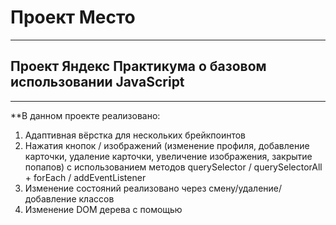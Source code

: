 # Проект Место

---

## Проект Яндекс Практикума о базовом использовании JavaScript

---

**В данном проекте реализовано:

1. Адаптивная вёрстка для нескольких брейкпоинтов
2. Нажатия кнопок / изображений (изменение профиля, добавление карточки, удаление карточки, увеличение изображения, закрытие попапов) с использованием методов querySelector / querySelectorAll + forEach / addEventListener
3. Изменение состояний реализовано через смену/удаление/добавление классов
4. Изменение DOM дерева с помощью <template>**

---

TODO:

- Добавить больше брейкпоинтов для еще более плавной анимации
- Добавить изменение аватара
- Добавить кнопку сброса до базовых карточек
- Добавить кнопку перелистывания при увеличенном изображении
- Проверить код на кроссбраузерность и дописать популярные вендорные префиксы

---

## Сссылка на Github-Pages

**https://mainx342.github.io/mesto/**
